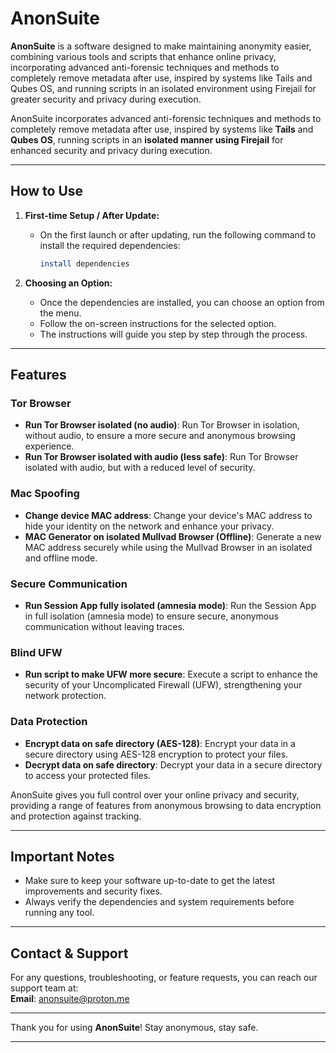 # **AnonSuite**

**AnonSuite** is a software designed to make maintaining anonymity easier, combining various tools and scripts that enhance online privacy, incorporating advanced anti-forensic techniques and methods to completely remove metadata after use, inspired by systems like Tails and Qubes OS, and running scripts in an isolated environment using Firejail for greater security and privacy during execution.

AnonSuite incorporates advanced anti-forensic techniques and methods to completely remove metadata after use, inspired by systems like **Tails** and **Qubes OS**, running scripts in an **isolated manner using Firejail** for enhanced security and privacy during execution.

---

## **How to Use**

1. **First-time Setup / After Update:**
   - On the first launch or after updating, run the following command to install the required dependencies:
     ```bash
     install dependencies
     ```

2. **Choosing an Option:**
   - Once the dependencies are installed, you can choose an option from the menu.
   - Follow the on-screen instructions for the selected option.
   - The instructions will guide you step by step through the process.

---

## Features

### **Tor Browser**
   - **Run Tor Browser isolated (no audio)**: Run Tor Browser in isolation, without audio, to ensure a more secure and anonymous browsing experience.
   - **Run Tor Browser isolated with audio (less safe)**: Run Tor Browser isolated with audio, but with a reduced level of security.

### **Mac Spoofing**
   - **Change device MAC address**: Change your device's MAC address to hide your identity on the network and enhance your privacy.
   - **MAC Generator on isolated Mullvad Browser (Offline)**: Generate a new MAC address securely while using the Mullvad Browser in an isolated and offline mode.

### **Secure Communication**
   - **Run Session App fully isolated (amnesia mode)**: Run the Session App in full isolation (amnesia mode) to ensure secure, anonymous communication without leaving traces.

### **Blind UFW**
   - **Run script to make UFW more secure**: Execute a script to enhance the security of your Uncomplicated Firewall (UFW), strengthening your network protection.

### **Data Protection**
   - **Encrypt data on safe directory (AES-128)**: Encrypt your data in a secure directory using AES-128 encryption to protect your files.
   - **Decrypt data on safe directory**: Decrypt your data in a secure directory to access your protected files.

AnonSuite gives you full control over your online privacy and security, providing a range of features from anonymous browsing to data encryption and protection against tracking.

---

## **Important Notes**

- Make sure to keep your software up-to-date to get the latest improvements and security fixes.
- Always verify the dependencies and system requirements before running any tool.

---

## **Contact & Support**

For any questions, troubleshooting, or feature requests, you can reach our support team at:  
**Email**: anonsuite@proton.me

---

Thank you for using **AnonSuite**! Stay anonymous, stay safe.

---

